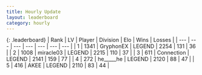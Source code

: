 ```yaml
---
title: Hourly Update
layout: leaderboard
category: hourly
---
```


{: .leaderboard}
| Rank | LV | Player | Division | Elo | Wins | Losses |
| --- | --- | --- | --- | --- | --- | --- |
| <span data-change="0">1</span> | 1341 | <span title="ID: 315148">GryphonEX</span> | LEGEND | <span data-change="0">2254</span> | <span data-change="0">131</span> | <span data-change="0">36</span> |
| <span data-change="0">2</span> | 1008 | <span title="ID: 416373">miracle03</span> | LEGEND | <span data-change="0">2215</span> | <span data-change="0">110</span> | <span data-change="0">37</span> |
| <span data-change="0">3</span> | 611 | <span title="ID: 539711">Connection</span> | LEGEND | <span data-change="0">2141</span> | <span data-change="0">159</span> | <span data-change="0">77</span> |
| <span data-change="0">4</span> | 272 | <span title="ID: 405067">he_____he</span> | LEGEND | <span data-change="0">2120</span> | <span data-change="0">88</span> | <span data-change="0">47</span> |
| <span data-change="4">5</span> | 416 | <span title="ID: 455100">AKEE</span> | LEGEND | <span data-change="42">2110</span> | <span data-change="7">83</span> | <span data-change="0">44</span> |